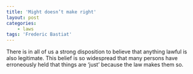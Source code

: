 ```yaml
---
title: 'Might doesn’t make right'
layout: post
categories:
    - laws
tags: 'Frederic Bastiat'
---
```


There is in all of us a strong disposition to believe that anything lawful is also legitimate. This belief is so widespread that many persons have erroneously held that things are ‘just’ because the law makes them so.